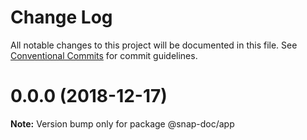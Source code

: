 # Change Log

All notable changes to this project will be documented in this file.
See [Conventional Commits](https://conventionalcommits.org) for commit guidelines.

# 0.0.0 (2018-12-17)

**Note:** Version bump only for package @snap-doc/app

